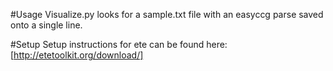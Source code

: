 #Usage
Visualize.py looks for a sample.txt file with an easyccg parse saved onto a single line.

#Setup
Setup instructions for ete can be found here: [http://etetoolkit.org/download/]
